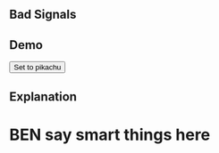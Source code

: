 ## Bad Signals

## Demo

<div data-signals-foo="'bar'">
<button class="btn btn-primary" data-on-click="$pokemonEntry.name = 'Pikachu'">
    Set to pikachu
</button>
</div>

## Explanation

# BEN say smart things here